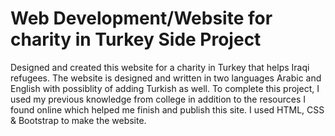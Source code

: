 # Web Development/Website for charity in Turkey Side Project
Designed and created this website for a charity in Turkey that helps Iraqi refugees. The website is designed and written in two languages Arabic and English with possiblity of adding Turkish as well. To complete this project, I used my previous knowledge from college in addition to the resources I found online which helped me finish and publish this site. I used HTML, CSS & Bootstrap to make the website.